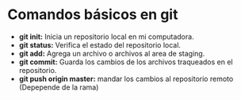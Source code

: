 # Comandos básicos en git

- **git init:** Inicia un repositorio local en mi computadora.
- **git status:** Verifica el estado del repositorio local.
- **git add:** Agrega un archivo o archivos al area de staging.
- **git commit:** Guarda los cambios de los archivos traqueados en el repositorio.
- **git push origin master:** mandar los cambios al repositorio remoto (Depepende de la rama)
